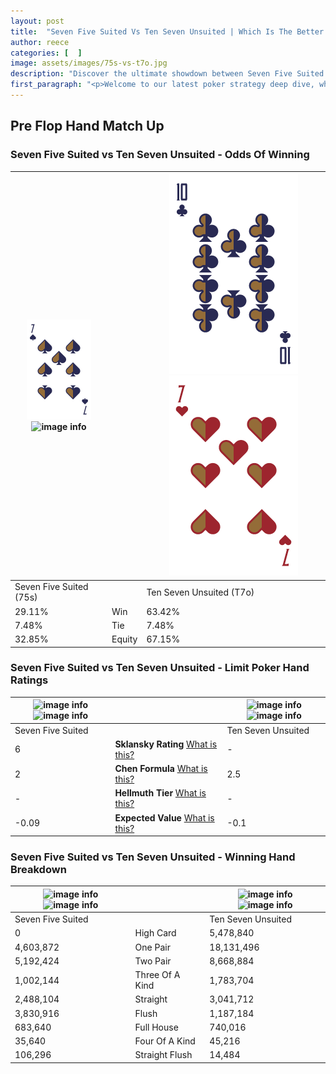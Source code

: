 ```yaml
---
layout: post
title:  "Seven Five Suited Vs Ten Seven Unsuited | Which Is The Better Hand In Poker? A Complete Guide"
author: reece
categories: [  ]
image: assets/images/75s-vs-t7o.jpg
description: "Discover the ultimate showdown between Seven Five Suited and Ten Seven Unsuited in poker! Uncover the odds, strategies, and scenarios where one hand triumphs over the other. Get ready to up your poker game with this thrilling analysis."
first_paragraph: "<p>Welcome to our latest poker strategy deep dive, where we're pitting two distinct hands against each other in a high-stakes showdown: Seven Five Suited vs Ten Seven Unsuited.</p><p>In the dynamic world of poker, every decision counts, and knowing which hand holds the upper hand is key to your success at the table.</p><p>In this article, we'll dissect these two hands, explore the scenarios where one dominates the other, and equip you with the knowledge to make strategic choices that can tip the odds in your favor.</p><p>Get ready to unravel the intriguing dynamics of these poker hands and elevate your game to new heights.</p>"
---
```




[comment]: # (sp0)

## Pre Flop Hand Match Up

<div class="table hand-ratings" markdown="1"> 



### Seven Five Suited vs Ten Seven Unsuited - Odds Of Winning


    
| ![image info](assets/images/hand1/7.png) ![image info](assets/images/hand1/5s.png) |  | ![image info](assets/images/hand2/T.png) ![image info](assets/images/hand2/7o.png) |
| -------- | -------- | -------- |
| Seven Five Suited (75s) |  | Ten Seven Unsuited (T7o) |
| 29.11% | Win | 63.42% |
| 7.48% | Tie | 7.48% |
| 32.85% | Equity | 67.15% |




[comment]: # (sp1)



### Seven Five Suited vs Ten Seven Unsuited - Limit Poker Hand Ratings


    
| ![image info](https://www.riverpairs.com/assets/images/hand1/7.png) ![image info](https://www.riverpairs.com/assets/images/hand1/5s.png) |  | ![image info](https://www.riverpairs.com/assets/images/hand2/T.png) ![image info](https://www.riverpairs.com/assets/images/hand2/7o.png) |
| -------- | -------- | -------- |
| Seven Five Suited |  | Ten Seven Unsuited |
| 6 | **Sklansky Rating** [What is this?](/sklansky-rating-explained) | - |
| 2 | **Chen Formula** [What is this?](/chen-formula-explained) | 2.5 |
| - | **Hellmuth Tier** [What is this?](/Hellmuth-tier-explained) | - |
| -0.09 | **Expected Value** [What is this?](/expected-value-explained) | -0.1 |




[comment]: # (sp2)



### Seven Five Suited vs Ten Seven Unsuited - Winning Hand Breakdown


    
| ![image info](https://www.riverpairs.com/assets/images/hand1/7.png) ![image info](https://www.riverpairs.com/assets/images/hand1/5s.png) |  | ![image info](https://www.riverpairs.com/assets/images/hand2/T.png) ![image info](https://www.riverpairs.com/assets/images/hand2/7o.png) |
| -------- | -------- | -------- |
| Seven Five Suited |  | Ten Seven Unsuited |
| 0 | High Card | 5,478,840 |
| 4,603,872 | One Pair | 18,131,496 |
| 5,192,424 | Two Pair | 8,668,884 |
| 1,002,144 | Three Of A Kind | 1,783,704 |
| 2,488,104 | Straight | 3,041,712 |
| 3,830,916 | Flush | 1,187,184 |
| 683,640 | Full House | 740,016 |
| 35,640 | Four Of A Kind | 45,216 |
| 106,296 | Straight Flush | 14,484 |




[comment]: # (sp3)



</div>

[comment]: # (sp4)



[comment]: # (sp5)

